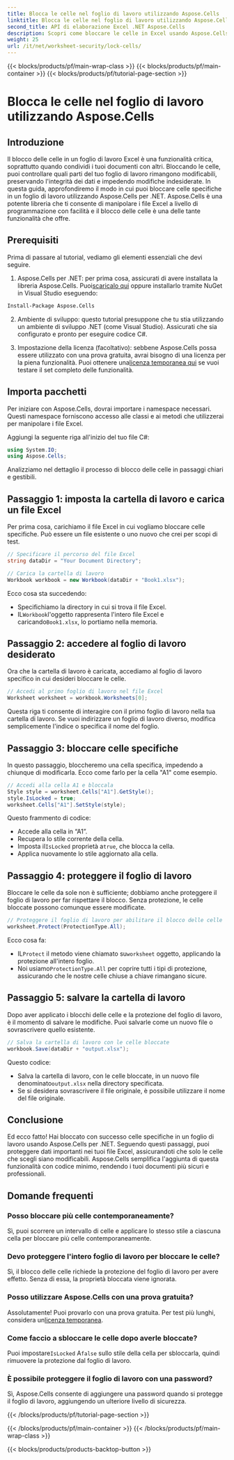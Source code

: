 ```yaml
---
title: Blocca le celle nel foglio di lavoro utilizzando Aspose.Cells
linktitle: Blocca le celle nel foglio di lavoro utilizzando Aspose.Cells
second_title: API di elaborazione Excel .NET Aspose.Cells
description: Scopri come bloccare le celle in Excel usando Aspose.Cells per .NET con questa guida passo-passo. Proteggi i tuoi dati con esempi di codice dettagliati e istruzioni semplici.
weight: 25
url: /it/net/worksheet-security/lock-cells/
---
```


{{< blocks/products/pf/main-wrap-class >}}
{{< blocks/products/pf/main-container >}}
{{< blocks/products/pf/tutorial-page-section >}}

# Blocca le celle nel foglio di lavoro utilizzando Aspose.Cells

## Introduzione
Il blocco delle celle in un foglio di lavoro Excel è una funzionalità critica, soprattutto quando condividi i tuoi documenti con altri. Bloccando le celle, puoi controllare quali parti del tuo foglio di lavoro rimangono modificabili, preservando l'integrità dei dati e impedendo modifiche indesiderate. In questa guida, approfondiremo il modo in cui puoi bloccare celle specifiche in un foglio di lavoro utilizzando Aspose.Cells per .NET. Aspose.Cells è una potente libreria che ti consente di manipolare i file Excel a livello di programmazione con facilità e il blocco delle celle è una delle tante funzionalità che offre.

## Prerequisiti

Prima di passare al tutorial, vediamo gli elementi essenziali che devi seguire.

1.  Aspose.Cells per .NET: per prima cosa, assicurati di avere installata la libreria Aspose.Cells. Puoi[scaricalo qui](https://releases.aspose.com/cells/net/) oppure installarlo tramite NuGet in Visual Studio eseguendo:

```bash
Install-Package Aspose.Cells
```

2. Ambiente di sviluppo: questo tutorial presuppone che tu stia utilizzando un ambiente di sviluppo .NET (come Visual Studio). Assicurati che sia configurato e pronto per eseguire codice C#.

3.  Impostazione della licenza (facoltativo): sebbene Aspose.Cells possa essere utilizzato con una prova gratuita, avrai bisogno di una licenza per la piena funzionalità. Puoi ottenere una[licenza temporanea qui](https://purchase.aspose.com/temporary-license/) se vuoi testare il set completo delle funzionalità.


## Importa pacchetti

Per iniziare con Aspose.Cells, dovrai importare i namespace necessari. Questi namespace forniscono accesso alle classi e ai metodi che utilizzerai per manipolare i file Excel.

Aggiungi la seguente riga all'inizio del tuo file C#:

```csharp
using System.IO;
using Aspose.Cells;
```

Analizziamo nel dettaglio il processo di blocco delle celle in passaggi chiari e gestibili.

## Passaggio 1: imposta la cartella di lavoro e carica un file Excel

Per prima cosa, carichiamo il file Excel in cui vogliamo bloccare celle specifiche. Può essere un file esistente o uno nuovo che crei per scopi di test.

```csharp
// Specificare il percorso del file Excel
string dataDir = "Your Document Directory";

// Carica la cartella di lavoro
Workbook workbook = new Workbook(dataDir + "Book1.xlsx");
```

Ecco cosa sta succedendo:
- Specifichiamo la directory in cui si trova il file Excel.
-  IL`Workbook`l'oggetto rappresenta l'intero file Excel e caricando`Book1.xlsx`, lo portiamo nella memoria.

## Passaggio 2: accedere al foglio di lavoro desiderato

Ora che la cartella di lavoro è caricata, accediamo al foglio di lavoro specifico in cui desideri bloccare le celle.

```csharp
// Accedi al primo foglio di lavoro nel file Excel
Worksheet worksheet = workbook.Worksheets[0];
```

Questa riga ti consente di interagire con il primo foglio di lavoro nella tua cartella di lavoro. Se vuoi indirizzare un foglio di lavoro diverso, modifica semplicemente l'indice o specifica il nome del foglio.

## Passaggio 3: bloccare celle specifiche

In questo passaggio, bloccheremo una cella specifica, impedendo a chiunque di modificarla. Ecco come farlo per la cella "A1" come esempio.

```csharp
// Accedi alla cella A1 e bloccala
Style style = worksheet.Cells["A1"].GetStyle();
style.IsLocked = true;
worksheet.Cells["A1"].SetStyle(style);
```

Questo frammento di codice:
- Accede alla cella in “A1”.
- Recupera lo stile corrente della cella.
-  Imposta il`IsLocked` proprietà a`true`, che blocca la cella.
- Applica nuovamente lo stile aggiornato alla cella.

## Passaggio 4: proteggere il foglio di lavoro

Bloccare le celle da sole non è sufficiente; dobbiamo anche proteggere il foglio di lavoro per far rispettare il blocco. Senza protezione, le celle bloccate possono comunque essere modificate.

```csharp
// Proteggere il foglio di lavoro per abilitare il blocco delle celle
worksheet.Protect(ProtectionType.All);
```

Ecco cosa fa:
-  IL`Protect` il metodo viene chiamato su`worksheet` oggetto, applicando la protezione all'intero foglio.
-  Noi usiamo`ProtectionType.All` per coprire tutti i tipi di protezione, assicurando che le nostre celle chiuse a chiave rimangano sicure.

## Passaggio 5: salvare la cartella di lavoro

Dopo aver applicato i blocchi delle celle e la protezione del foglio di lavoro, è il momento di salvare le modifiche. Puoi salvarle come un nuovo file o sovrascrivere quello esistente.

```csharp
// Salva la cartella di lavoro con le celle bloccate
workbook.Save(dataDir + "output.xlsx");
```

Questo codice:
-  Salva la cartella di lavoro, con le celle bloccate, in un nuovo file denominato`output.xlsx` nella directory specificata.
- Se si desidera sovrascrivere il file originale, è possibile utilizzare il nome del file originale.


## Conclusione

Ed ecco fatto! Hai bloccato con successo celle specifiche in un foglio di lavoro usando Aspose.Cells per .NET. Seguendo questi passaggi, puoi proteggere dati importanti nei tuoi file Excel, assicurandoti che solo le celle che scegli siano modificabili. Aspose.Cells semplifica l'aggiunta di questa funzionalità con codice minimo, rendendo i tuoi documenti più sicuri e professionali.


## Domande frequenti

### Posso bloccare più celle contemporaneamente?
Sì, puoi scorrere un intervallo di celle e applicare lo stesso stile a ciascuna cella per bloccare più celle contemporaneamente.

### Devo proteggere l'intero foglio di lavoro per bloccare le celle?
Sì, il blocco delle celle richiede la protezione del foglio di lavoro per avere effetto. Senza di essa, la proprietà bloccata viene ignorata.

### Posso utilizzare Aspose.Cells con una prova gratuita?
 Assolutamente! Puoi provarlo con una prova gratuita. Per test più lunghi, considera un[licenza temporanea](https://purchase.aspose.com/temporary-license/).

### Come faccio a sbloccare le celle dopo averle bloccate?
 Puoi impostare`IsLocked` A`false` sullo stile della cella per sbloccarla, quindi rimuovere la protezione dal foglio di lavoro.

### È possibile proteggere il foglio di lavoro con una password?
Sì, Aspose.Cells consente di aggiungere una password quando si protegge il foglio di lavoro, aggiungendo un ulteriore livello di sicurezza.

{{< /blocks/products/pf/tutorial-page-section >}}

{{< /blocks/products/pf/main-container >}}
{{< /blocks/products/pf/main-wrap-class >}}

{{< blocks/products/products-backtop-button >}}
